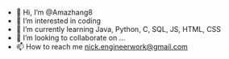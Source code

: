 - 👋 Hi, I’m @Amazhang8
- 👀 I’m interested in coding
- 🌱 I’m currently learning Java, Python, C, SQL, JS, HTML, CSS
- 💞️ I’m looking to collaborate on ...
- 📫 How to reach me nick.engineerwork@gmail.com

<!---
Amazhang8/Amazhang8 is a ✨ special ✨ repository because its `README.md` (this file) appears on your GitHub profile.
You can click the Preview link to take a look at your changes.
--->
